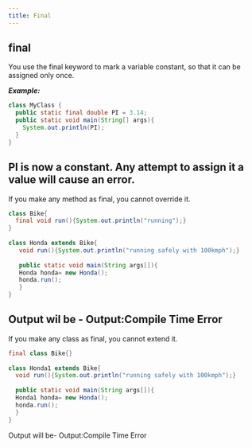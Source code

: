```yaml
---
title: Final
---
```


## final
You use the final keyword to mark a variable constant, so that it can be assigned only once.

***Example:***
```java
class MyClass {
  public static final double PI = 3.14;
  public static void main(String[] args){
    System.out.println(PI);
  }
}
```
PI is now a constant. Any attempt to assign it a value will cause an error.
-----------------------------------------------------------------------------------------
If you make any method as final, you cannot override it.
```java
class Bike{  
  final void run(){System.out.println("running");}  
}  
     
class Honda extends Bike{  
   void run(){System.out.println("running safely with 100kmph");}  
     
   public static void main(String args[]){  
   Honda honda= new Honda();  
   honda.run();  
   }  
}  
```

Output wil be - 
  Output:Compile Time Error
---------------------------------------------------------------------------------------


If you make any class as final, you cannot extend it.
  
```java
final class Bike{}  
  
class Honda1 extends Bike{  
  void run(){System.out.println("running safely with 100kmph");}  
    
  public static void main(String args[]){  
  Honda1 honda= new Honda();  
  honda.run();  
  }  
}
```

Output will be-
 Output:Compile Time Error
